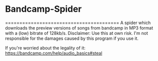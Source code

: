 # Bandcamp-Spider
========================================
A spider which downloads the preview versions of songs from bandcamp in MP3 format with a (low) bitrate of 128kb/s.
Disclaimer: Use this at own risk. I'm not responsible for the damages caused by this program if you use it.

If you're worried about the legality of it: https://bandcamp.com/help/audio_basics#steal

